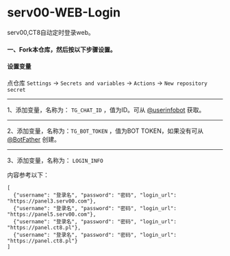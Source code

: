 # serv00-WEB-Login
 serv00,CT8自动定时登录web。

#### 一、Fork本仓库，然后按以下步骤设置。

#### 设置变量
点仓库 `Settings` → `Secrets and variables` → `Actions` → `New repository secret`

---
1、添加变量，名称为：  `TG_CHAT_ID` ，值为ID。可从 [@userinfobot](https://t.me/userinfobot) 获取。

---
2、添加变量，名称为：`TG_BOT_TOKEN` ，值为BOT TOKEN，如果没有可从 [@BotFather](https://t.me/BotFather) 创建。

---
3、添加变量，名称为： `LOGIN_INFO` 

内容参考以下：
```
[
  {"username": "登录名", "password": "密码", "login_url": "https://panel3.serv00.com"},
  {"username": "登录名", "password": "密码", "login_url": "https://panel5.serv00.com"},
  {"username": "登录名", "password": "密码", "login_url": "https://panel.ct8.pl"},
  {"username": "登录名", "password": "密码", "login_url": "https://panel.ct8.pl"}
]
```
